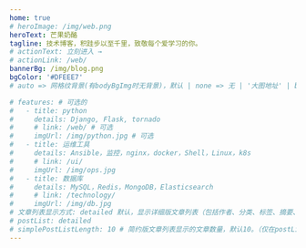 ```yaml
---
home: true
# heroImage: /img/web.png
heroText: 芒果奶酪
tagline: 技术博客，积跬步以至千里，致敬每个爱学习的你。
# actionText: 立刻进入 →
# actionLink: /web/
bannerBg: /img/blog.png
bgColor: '#DFEEE7'
# auto => 网格纹背景(有bodyBgImg时无背景)，默认 | none => 无 | '大图地址' | background: 自定义背景样式       提示：如发现文本颜色不适应你的背景时可以到palette.styl修改$bannerTextColor变量

# features: # 可选的
#   - title: python
#     details: Django, Flask, tornado
#     # link: /web/ # 可选
#     imgUrl: /img/python.jpg # 可选
#   - title: 运维工具
#     details: Ansible，监控，nginx，docker，Shell，Linux，k8s
#     # link: /ui/
#     imgUrl: /img/ops.jpg
#   - title: 数据库
#     details: MySQL，Redis，MongoDB，Elasticsearch
#     # link: /technology/
#     imgUrl: /img/db.jpg
# 文章列表显示方式: detailed 默认，显示详细版文章列表（包括作者、分类、标签、摘要、分页等）| simple => 显示简约版文章列表（仅标题和日期）| none 不显示文章列表
# postList: detailed
# simplePostListLength: 10 # 简约版文章列表显示的文章数量，默认10。（仅在postList设置为simple时生效）
---
```



